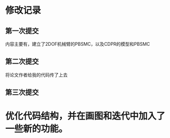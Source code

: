 
#   修改记录
## 第一次提交
内容主要有，建立了2DOF机械臂的PBSMC，以及CDPR的模型和PBSMC
## 第二次提交
将论文作者给我的代码传了上去

## 第三次提交
优化代码结构，并在画图和迭代中加入了一些新的功能。
=======


